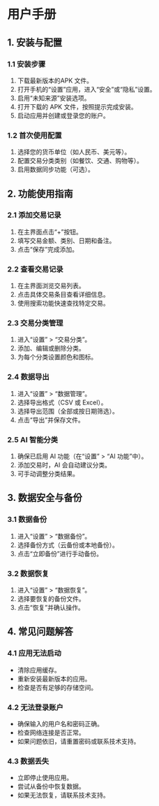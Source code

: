 # 用户手册

## 1. 安装与配置
### 1.1 安装步骤
1. 下载最新版本的APK 文件。
2. 打开手机的“设置”应用，进入“安全”或“隐私”设置。
3. 启用“未知来源”安装选项。
4. 打开下载的 APK 文件，按照提示完成安装。
5. 启动应用并创建或登录您的账户。

### 1.2 首次使用配置
1. 选择您的货币单位（如人民币、美元等）。
2. 配置交易分类类别（如餐饮、交通、购物等）。
3. 启用数据同步功能（可选）。

## 2. 功能使用指南
### 2.1 添加交易记录
1. 在主界面点击“+”按钮。
2. 填写交易金额、类别、日期和备注。
3. 点击“保存”完成添加。

### 2.2 查看交易记录
1. 在主界面浏览交易列表。
2. 点击具体交易条目查看详细信息。
3. 使用搜索功能快速查找特定交易。

### 2.3 交易分类管理
1. 进入“设置” > “交易分类”。
2. 添加、编辑或删除分类。
3. 为每个分类设置颜色和图标。

### 2.4 数据导出
1. 进入“设置” > “数据管理”。
2. 选择导出格式（CSV 或 Excel）。
3. 选择导出范围（全部或按日期筛选）。
4. 点击“导出”并保存文件。

### 2.5 AI 智能分类
1. 确保已启用 AI 功能（在“设置” > “AI 功能”中）。
2. 添加交易时，AI 会自动建议分类。
3. 可手动调整分类结果。

## 3. 数据安全与备份
### 3.1 数据备份
1. 进入“设置” > “数据备份”。
2. 选择备份方式（云备份或本地备份）。
3. 点击“立即备份”进行手动备份。

### 3.2 数据恢复
1. 进入“设置” > “数据恢复”。
2. 选择要恢复的备份文件。
3. 点击“恢复”并确认操作。

## 4. 常见问题解答
### 4.1 应用无法启动
- 清除应用缓存。
- 重新安装最新版本的应用。
- 检查是否有足够的存储空间。

### 4.2 无法登录账户
- 确保输入的用户名和密码正确。
- 检查网络连接是否正常。
- 如果问题依旧，请重置密码或联系技术支持。

### 4.3 数据丢失
- 立即停止使用应用。
- 尝试从备份中恢复数据。
- 如果无法恢复，请联系技术支持。

